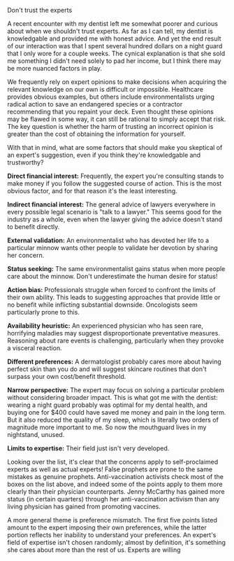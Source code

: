 Don't trust the experts

A recent encounter with my dentist left me somewhat poorer and curious about when we shouldn't trust experts. As far as I can tell, my dentist is knowledgable and provided me with honest advice. And yet the end result of our interaction was that I spent several hundred dollars on a night guard that I only wore for a couple weeks. The cynical explanation is that she sold me something I didn't need solely to pad her income, but I think there may be more nuanced factors in play.

We frequently rely on expert opinions to make decisions when acquiring the relevant knowledge on our own is difficult or impossible. Healthcare provides obvious examples, but others include environmentalists urging radical action to save an endangered species or a contractor recommending that you repaint your deck. Even thought these opinions may be flawed in some way, it can still be rational to simply accept that risk. The key question is whether the harm of trusting an incorrect opinion is greater than the cost of obtaining the information for yourself.

With that in mind, what are some factors that should make you skeptical of an expert's suggestion, even if you think they're knowledgable and trustworthy?

**Direct financial interest:** Frequently, the expert you're consulting stands to make money if you follow the suggested course of action. This is the most obvious factor, and for that reason it's the least interesting.

**Indirect financial interest:** The general advice of lawyers everywhere in every possible legal scenario is "talk to a lawyer." This seems good for the industry as a whole, even when the lawyer giving the advice doesn't stand to benefit directly.

**External validation:** An environmentalist who has devoted her life to a particular minnow wants other people to validate her devotion by sharing her concern.

**Status seeking:** The same environmentalist gains status when more people care about the minnow. Don't underestimate the human desire for status!

**Action bias:** Professionals struggle when forced to confront the limits of their own ability. This leads to suggesting approaches that provide little or no benefit while inflicting substantial downside. Oncologists seem particularly prone to this.

**Availability heuristic:** An experienced physician who has seen rare, horrifying maladies may suggest disproportionate preventative measures. Reasoning about rare events is challenging, particularly when they provoke a visceral reaction.

**Different preferences:** A dermatologist probably cares more about having perfect skin than you do and will suggest skincare routines that don't surpass your own cost/benefit threshold.

**Narrow perspective:** The expert may focus on solving a particular problem without considering broader impact. This is what got me with the dentist: wearing a night guard probably was optimal for my dental health, and buying one for $400 could have saved me money and pain in the long term. But it also reduced the quality of my sleep, which is literally two orders of magnitude more important to me. So now the mouthguard lives in my nightstand, unused.

**Limits to expertise:** Their field just isn't very developed.

Looking over the list, it's  clear that the concerns apply to self-proclaimed experts as well as actual experts! False prophets are prone to the same mistakes as genuine prophets. Anti-vaccination activists check most of the boxes on the list above, and indeed some of the points apply to them more clearly than their physician counterparts. Jenny McCarthy has gained more status (in certain quarters) through her anti-vaccination activism than any living physician has gained from promoting vaccines.

A more general theme is preference mismatch. The first five points listed amount to the expert imposing their own preferences, while the latter portion reflects her inability to understand your preferences. An expert's field of expertise isn't chosen randomly; almost by definition, it's something she cares about more than the rest of us. Experts are willing 